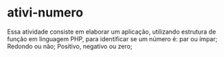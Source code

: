 # ativi-numero
Essa atividade consiste em elaborar um aplicação, utilizando estrutura de função em linguagem PHP, para identificar se um número é:  par ou ímpar; Redondo ou não; Positivo, negativo ou zero;
